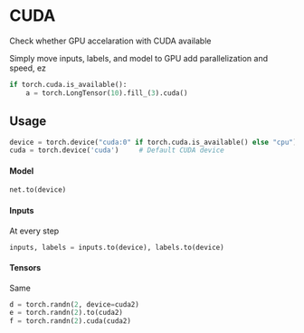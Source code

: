 # CUDA

Check whether GPU accelaration with CUDA available

Simply move inputs, labels, and model to GPU add parallelization and speed, ez

```python
if torch.cuda.is_available():
    a = torch.LongTensor(10).fill_(3).cuda()
```

## Usage

```python
device = torch.device("cuda:0" if torch.cuda.is_available() else "cpu")
cuda = torch.device('cuda')     # Default CUDA device
```

#### Model

```python
net.to(device)
```

#### Inputs

At every step

```python
inputs, labels = inputs.to(device), labels.to(device)
```

#### Tensors

Same

```python
d = torch.randn(2, device=cuda2)
e = torch.randn(2).to(cuda2)
f = torch.randn(2).cuda(cuda2)
```

